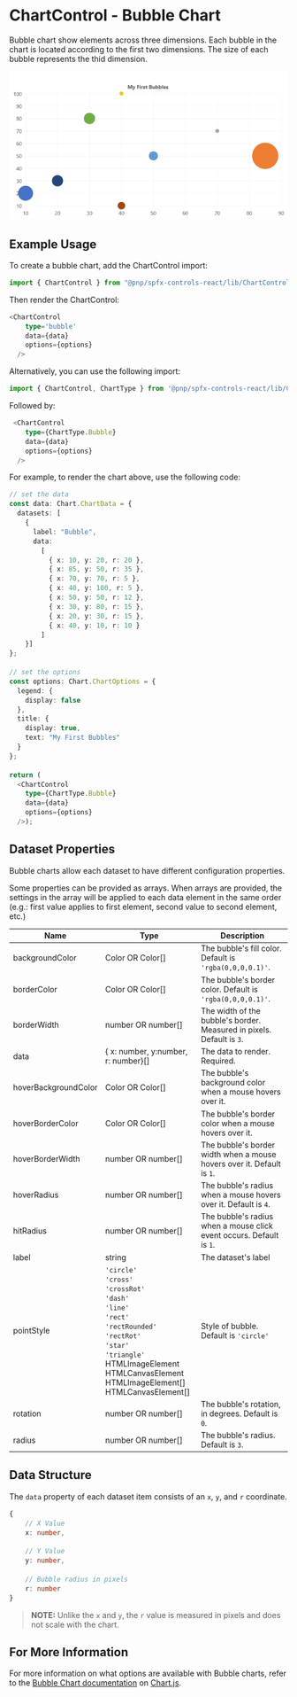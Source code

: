 # ChartControl - Bubble Chart

Bubble chart show elements across three dimensions. Each bubble in the chart is located according to the first two dimensions. The size of each bubble represents the thid dimension.

![Default Bubble Chart](../assets/BubbleChart.png)

## Example Usage

To create a bubble chart, add the ChartControl import:

```TypeScript
import { ChartControl } from "@pnp/spfx-controls-react/lib/ChartControl";
```

Then render the ChartControl:

```TypeScript
<ChartControl
    type='bubble'
    data={data}
    options={options}
  />
```

Alternatively, you can use the following import:

```TypeScript
import { ChartControl, ChartType } from '@pnp/spfx-controls-react/lib/ChartControl';
```

Followed by:

```TypeScript
 <ChartControl
    type={ChartType.Bubble}
    data={data}
    options={options}
  />
```

For example, to render the chart above, use the following code:

```TypeScript
// set the data
const data: Chart.ChartData = {
  datasets: [
    {
      label: "Bubble",
      data:
        [
          { x: 10, y: 20, r: 20 },
          { x: 85, y: 50, r: 35 },
          { x: 70, y: 70, r: 5 },
          { x: 40, y: 100, r: 5 },
          { x: 50, y: 50, r: 12 },
          { x: 30, y: 80, r: 15 },
          { x: 20, y: 30, r: 15 },
          { x: 40, y: 10, r: 10 }
        ]
    }]
};

// set the options
const options: Chart.ChartOptions = {
  legend: {
    display: false
  },
  title: {
    display: true,
    text: "My First Bubbles"
  }
};

return (
  <ChartControl
    type={ChartType.Bubble}
    data={data}
    options={options}
  />);
```

## Dataset Properties

Bubble charts allow each dataset to have different configuration properties.

Some properties can be provided as arrays. When arrays are provided, the settings in the array will be applied to each data element in the same order (e.g.: first value applies to first element, second value to second element, etc.)

| Name                  | Type                                              | Description |
| ----                  | ----                                              | ---- |
| backgroundColor       | Color OR Color[]                                  | The bubble's fill color. Default is `'rgba(0,0,0,0.1)'`. |
| borderColor           | Color OR Color[]                                  | The bubble's border color. Default is `'rgba(0,0,0,0.1)'`. |
| borderWidth           | number OR number[]                                | The width of the bubble's border. Measured in pixels. Default is `3`.|
| data                  | { x: number, y:number, r: number}[] | The data to render. Required. |
| hoverBackgroundColor  | Color OR Color[]                                  | The bubble's background color when a mouse hovers over it. |
| hoverBorderColor      | Color OR Color[]                                  | The bubble's border color when a mouse hovers over it.  |
| hoverBorderWidth      | number OR number[]                                | The bubble's border width when a mouse hovers over it. Default is `1`. |
| hoverRadius      | number OR number[]                                | The bubble's radius when a mouse hovers over it. Default is `4`. |
| hitRadius      | number OR number[]                                | The bubble's radius when a mouse click event occurs. Default is `1`. |
| label         | string  | The dataset's label |
| pointStyle      | `'circle'` <br/>`'cross'`<br/>`'crossRot'`<br/>`'dash'`<br/>`'line'`<br/>`'rect'`<br/>`'rectRounded'`<br/>`'rectRot'`<br/>`'star'`<br/>`'triangle'`<br/>HTMLImageElement<br/>HTMLCanvasElement<br/>HTMLImageElement[]<br/>HTMLCanvasElement[]  | Style of bubble. Default is `'circle'` |
| rotation      | number OR number[]                                | The bubble's rotation, in degrees. Default is `0`. |
| radius      | number OR number[]                                | The bubble's radius. Default is `3`.  |

## Data Structure

The `data` property of each dataset item consists of an `x`, `y`, and `r` coordinate.

```TypeScript
{
    // X Value
    x: number,

    // Y Value
    y: number,

    // Bubble radius in pixels
    r: number
}
```

> **NOTE:** Unlike the `x` and `y`, the `r` value is measured in pixels and does not scale with the chart.

## For More Information

For more information on what options are available with Bubble charts, refer to the [Bubble Chart documentation](https://www.chartjs.org/docs/latest/charts/bubble.html) on [Chart.js](https://www.chartjs.org).
